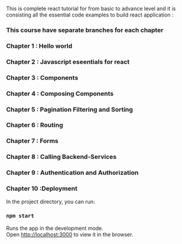 This is complete react tutorial for from basic to advance level and it is consisting all the essential code examples to build react application :

### This course have separate branches for each chapter


### Chapter 1 : Hello world	
### Chapter 2 : Javascript eseentials for react	
### Chapter 3 : Components	
### Chapter 4 : Composing Components	
### Chapter 5 : Pagination Filtering and Sorting	
### Chapter 6 :	Routing
### Chapter 7 : Forms	
### Chapter 8 : Calling Backend-Services	
### Chapter 9 : Authentication and Authorization	
### Chapter 10 :Deployment	



In the project directory, you can run:	

### `npm start`	

Runs the app in the development mode.<br />	
Open [http://localhost:3000](http://localhost:3000) to view it in the browser.
